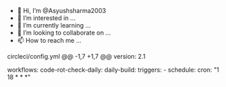 - 👋 Hi, I’m @Asyushsharma2003
- 👀 I’m interested in ...
- 🌱 I’m currently learning ...
- 💞️ I’m looking to collaborate on ...
- 📫 How to reach me ...

<!---
Asyushsharma2003/Asyushsharma2003 is a ✨ special ✨ repository because its `README.md` (this file) appears on your GitHub profile.
You can click the Preview link to take a look at your changes.
--->
 circleci/config.yml
@@ -1,7 +1,7 @@
version: 2.1

workflows:
  code-rot-check-daily:
  daily-build:
    triggers:
      - schedule:
          cron: "1 18 * * *"
